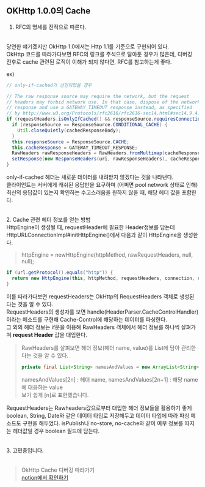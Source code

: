 ## OKHttp 1.0.0의 Cache 


1. RFC의 명세를 전적으로 따른다. 
<br>
당연한 얘기겠지만 OkHttp 1.0에서는 Http 1.1를 기준으로 구현되어 있다. <br>
OkHttp 코드를 따라가다보면 RFC의 링크를 주석으로 달아둔 경우가 많은데, 디버깅 전후로 cache 관련된 로직이 이해가 되지 않다면, RFC를 참고하는게 좋다. 


ex)
``` java
// only-if-cached가 선언되었을 경우

// The raw response source may require the network, but the request
// headers may forbid network use. In that case, dispose of the network
// response and use a GATEWAY_TIMEOUT response instead, as specified
// by http://www.w3.org/Protocols/rfc2616/rfc2616-sec14.html#sec14.9.4.
if (requestHeaders.isOnlyIfCached() && responseSource.requiresConnection()) {
  if (responseSource == ResponseSource.CONDITIONAL_CACHE) {
    Util.closeQuietly(cachedResponseBody);
  }
  this.responseSource = ResponseSource.CACHE;
  this.cacheResponse = GATEWAY_TIMEOUT_RESPONSE;
  RawHeaders rawResponseHeaders = RawHeaders.fromMultimap(cacheResponse.getHeaders(), true);
  setResponse(new ResponseHeaders(uri, rawResponseHeaders), cacheResponse.getBody());
}
```
only-if-cached 헤더는 새로운 데이터를 내려받지 않겠다는 것을 나타낸다. <br>
클라이언트는 서버에게 캐쉬된 응답만을 요구하며 
(어쩌면 pool network 상태로 인해) 최신의 응답값이 있는지 확인하는 수고스러움을 원하지 않을 때, 해당 헤더 값을 포함한다. 

<br>
2. Cache 관련 헤더 정보를 얻는 방법
<br>
HttpEngine이 생성될 때, requestHeader에 필요한 Header정보를 담는데  
HttpURLConnectionImpl#initHttpEngine()에서 다음과 같이 HttpEngine을 생성한다.

> httpEngine = newHttpEngine(httpMethod, rawRequestHeaders, null, null); 
``` java
if (url.getProtocol().equals("http")) {
  return new HttpEngine(this, httpMethod, requestHeaders, connection, requestBody);
} 
```
이를 따라가다보면 requestHeaders는 OkHttp의 RequestHeaders 객체로 생성된다는 것을 알 수 있다. </br>
RequestHeaders의 생성자를 보면 handle(HeaderParser.CacheControlHandler)이라는 메소드를 구현해 Cache-Control에 해당하는 데이터를 파싱한다. </br>
그 외의 헤더 정보는 if문을 이용해 RawHeaders 객체에서 헤더 정보를 하나씩 살펴가며 **request Header** 값을 대입한다. 
> RawHeaders를 살펴보면 헤더 정보(헤더 name, value)를 List에 담아 관리한다는 것을 알 수 있다. 
> ``` java
> private final List<String> namesAndValues = new ArrayList<String>(20);
> ```
> namesAndValues[2n] : 헤더 name, namesAndValues[2n+1] : 해당 name에 대응하는 value  <br>
> 보기 쉽게 [n]로 표현했습니다.

RequestHeaders는 Rawheaders값으로부터 대입한 헤더 정보들을 활용하기 좋게 boolean, String, Date와 같은 데이터 타입로 저장해두고 데이터 타입에 따라 파싱 메소드도 구현을 해두었다. isPublish나 no-store, no-cache와 같이 여부 정보를 따지는 헤더값일 경우 boolean 필드에 담는다. 

<br>
3. 고민중입니다. 
<br>
<br>

> OkHttp Cache 디버깅 따라가기 <br>
> [notion에서 확인하기](https://www.notion.so/Cache-e15edce0cc274539b27facca2b5465dd)


